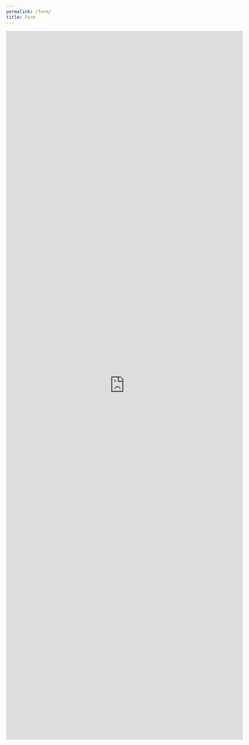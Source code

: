 ```yaml
---
permalink: /form/
title: Form
---
```






<iframe src="https://docs.google.com/forms/d/e/1FAIpQLSca7dpAcoJTqfdTunUGoqXmK84aM5Fu-hyZN9I5cliolWcDCg/viewform?embedded=true" width="640" height="1918" frameborder="0" marginheight="0" marginwidth="0">Loading…</iframe>

